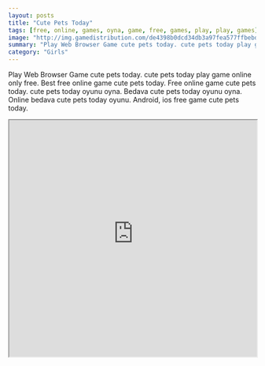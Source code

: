 ```yaml
---
layout: posts
title: "Cute Pets Today"
tags: [free, online, games, oyna, game, free, games, play, play, games]
image: "http://img.gamedistribution.com/de4398b0dcd34db3a97fea577ffbebd6.jpg"
summary: "Play Web Browser Game cute pets today. cute pets today play game online only free. Best free online game cute pets today. Free online game cute pets today. cute pets today oyunu oyna. Bedava cute pets today oyunu oyna. Online bedava cute pets today oyunu. Android, ios free game cute pets today."
category: "Girls"
---
```


Play Web Browser Game cute pets today. cute pets today play game online only free. Best free online game cute pets today. Free online game cute pets today. cute pets today oyunu oyna. Bedava cute pets today oyunu oyna. Online bedava cute pets today oyunu. Android, ios free game cute pets today.

<iframe width="100%" height="480px;" src="http://flash.gamedistribution.com?game=de4398b0dcd34db3a97fea577ffbebd6"></iframe>